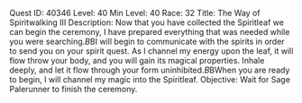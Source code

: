 Quest ID: 40346
Level: 40
Min Level: 40
Race: 32
Title: The Way of Spiritwalking III
Description: Now that you have collected the Spiritleaf we can begin the ceremony, I have prepared everything that was needed while you were searching.$B$BI will begin to communicate with the spirits in order to send you on your spirit quest. As I channel my energy upon the leaf, it will flow throw your body, and you will gain its magical properties. Inhale deeply, and let it flow through your form uninhibited.$B$BWhen you are ready to begin, I will channel my magic into the Spiritleaf.
Objective: Wait for Sage Palerunner to finish the ceremony.
